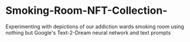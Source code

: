 # Smoking-Room-NFT-Collection-
Experimenting with depictions of our addiction wards smoking room using nothing but Google's Text-2-Dream neural network and text prompts

